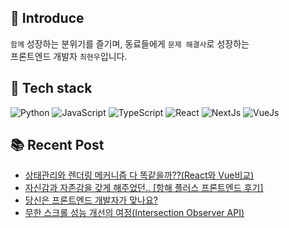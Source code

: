 ## 🙌 Introduce

`함께` 성장하는 분위기를 즐기며, 동료들에게 `문제 해결사`로 성장하는 <br/>
프론트엔드 개발자 `최현우`입니다.

## 📖 Tech stack


![Python](https://img.shields.io/badge/python-3670A0?style=for-the-badge&logo=python&logoColor=ffdd54)
![JavaScript](https://img.shields.io/badge/javascript-%23323330.svg?style=for-the-badge&logo=javascript&logoColor=%23F7DF1E)
![TypeScript](https://img.shields.io/badge/typescript-%23007ACC.svg?style=for-the-badge&logo=typescript&logoColor=white)
![React](https://img.shields.io/badge/react-%2320232a.svg?style=for-the-badge&logo=react&logoColor=%2361DAFB)
![NextJs](https://img.shields.io/badge/next.js-000000?style=for-the-badge&logo=nextdotjs&logoColor=white)
![VueJs](https://img.shields.io/badge/Vue.js-35495E?style=for-the-badge&logo=vuedotjs&logoColor=4FC08D)

## 📚 Recent Post
- [상태관리와 렌더링 메커니즘 다 똑같을까??(React와 Vue비교)](https://velog.io/@chhw130/React%EC%99%80-%EB%B9%84%EA%B5%90%ED%95%9C-Vue%EC%9D%98-%EC%83%81%ED%83%9C%EA%B4%80%EB%A6%AC)
- [자신감과 자존감을 갖게 해주었던.. [항해 플러스 프론트엔드 후기]](https://velog.io/@chhw130/%EC%9E%90%EC%A1%B4%EA%B0%90%EA%B3%BC-%EC%9E%90%EC%8B%A0%EA%B0%90%EC%9D%84-%EA%B0%96%EA%B2%8C-%ED%95%B4%EC%A3%BC%EC%97%88%EB%8D%98..-%ED%95%AD%ED%95%B4-%ED%94%8C%EB%9F%AC%EC%8A%A4-%ED%94%84%EB%A1%A0%ED%8A%B8%EC%97%94%EB%93%9C-%ED%9B%84%EA%B8%B0)
- [당신은 프론트엔드 개발자가 맞나요?](https://velog.io/@chhw130/%EB%8B%B9%EC%8B%A0%EC%9D%80-%ED%94%84%EB%A1%A0%ED%8A%B8%EC%97%94%EB%93%9C-%EA%B0%9C%EB%B0%9C%EC%9E%90%EA%B0%80-%EB%A7%9E%EB%82%98%EC%9A%94)
- [무한 스크롤 성능 개선의 여정(Intersection Observer API)](https://velog.io/@chhw130/%EB%AC%B4%ED%95%9C-%EC%8A%A4%ED%81%AC%EB%A1%A4-%EC%84%B1%EB%8A%A5-%EA%B0%9C%EC%84%A0%EC%9D%98-%EC%97%AC%EC%A0%95Intersection-Observer-API)


</div>
